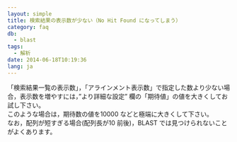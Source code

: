 ```yaml
---
layout: simple
title: 検索結果の表示数が少ない（No Hit Found になってしまう）
category: faq
db:
  - blast
tags: 
  - 解析
date: 2014-06-18T10:19:36
lang: ja
---
```


「検索結果一覧の表示数」，「アラインメント表示数」で指定した数より少ない場合，表示数を増やすには，”より詳細な設定” 欄の「期待値」の値を大きくしてお試し下さい。    
このような場合は，期待数の値を10000 などと極端に大きくして下さい。    
なお，配列が短すぎる場合(配列長が10 前後)，BLAST では見つけられないことがよくあります。 